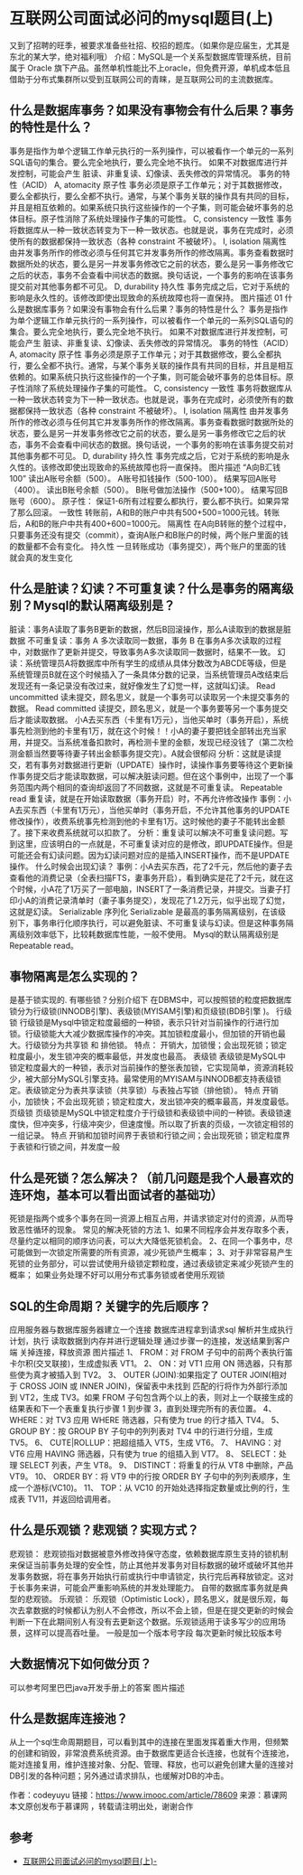 # 互联网公司面试必问的mysql题目(上)


又到了招聘的旺季，被要求准备些社招、校招的题库。（如果你是应届生，尤其是东北的某大学，绝对福利哦）
介绍：MySQL是一个关系型数据库管理系统，目前属于 Oracle 旗下产品。虽然单机性能比不上oracle，但免费开源，单机成本低且借助于分布式集群所以受到互联网公司的青睐，是互联网公司的主流数据库。

## 什么是数据库事务？如果没有事物会有什么后果？事务的特性是什么？

事务是指作为单个逻辑工作单元执行的一系列操作，可以被看作一个单元的一系列SQL语句的集合。要么完全地执行，要么完全地不执行。
如果不对数据库进行并发控制，可能会产生 脏读、非重复读、幻像读、丢失修改的异常情况。
事务的特性（ACID）
A, atomacity 原子性
事务必须是原子工作单元；对于其数据修改，要么全都执行，要么全都不执行。通常，与某个事务关联的操作具有共同的目标，并且是相互依赖的。如果系统只执行这些操作的一个子集，则可能会破坏事务的总体目标。原子性消除了系统处理操作子集的可能性。
C, consistency 一致性
事务将数据库从一种一致状态转变为下一种一致状态。也就是说，事务在完成时，必须使所有的数据都保持一致状态（各种 constraint 不被破坏）。
I, isolation 隔离性
由并发事务所作的修改必须与任何其它并发事务所作的修改隔离。事务查看数据时数据所处的状态，要么是另一并发事务修改它之前的状态，要么是另一事务修改它之后的状态，事务不会查看中间状态的数据。换句话说，一个事务的影响在该事务提交前对其他事务都不可见。
D, durability 持久性
事务完成之后，它对于系统的影响是永久性的。该修改即使出现致命的系统故障也将一直保持。
图片描述
01
什么是数据库事务？如果没有事物会有什么后果？事务的特性是什么？
事务是指作为单个逻辑工作单元执行的一系列操作，可以被看作一个单元的一系列SQL语句的集合。要么完全地执行，要么完全地不执行。
如果不对数据库进行并发控制，可能会产生 脏读、非重复读、幻像读、丢失修改的异常情况。
事务的特性（ACID）
A, atomacity 原子性 事务必须是原子工作单元；对于其数据修改，要么全都执行，要么全都不执行。通常，与某个事务关联的操作具有共同的目标，并且是相互依赖的。如果系统只执行这些操作的一个子集，则可能会破坏事务的总体目标。原子性消除了系统处理操作子集的可能性。
C, consistency 一致性
事务将数据库从一种一致状态转变为下一种一致状态。也就是说，事务在完成时，必须使所有的数据都保持一致状态（各种 constraint 不被破坏）。
I, isolation 隔离性 由并发事务所作的修改必须与任何其它并发事务所作的修改隔离。事务查看数据时数据所处的状态，要么是另一并发事务修改它之前的状态，要么是另一事务修改它之后的状态，事务不会查看中间状态的数据。换句话说，一个事务的影响在该事务提交前对其他事务都不可见。
D, durability 持久性
事务完成之后，它对于系统的影响是永久性的。该修改即使出现致命的系统故障也将一直保持。
图片描述
“A向B汇钱100”
读出A账号余额（500）。
A账号扣钱操作（500-100）。
结果写回A账号（400）。
读出B账号余额（500）。
B账号做加法操作（500+100）。
结果写回B账号（600）。
原子性：
保证1-6所有过程要么都执行，要么都不执行。如果异常了那么回滚。
一致性
转账前，A和B的账户中共有500+500=1000元钱。转账后，A和B的账户中共有400+600=1000元。
隔离性
在A向B转账的整个过程中，只要事务还没有提交（commit），查询A账户和B账户的时候，两个账户里面的钱的数量都不会有变化。
持久性
一旦转账成功（事务提交），两个账户的里面的钱就会真的发生变化
## 什么是脏读？幻读？不可重复读？什么是事务的隔离级别？Mysql的默认隔离级别是？

脏读：事务A读取了事务B更新的数据，然后B回滚操作，那么A读取到的数据是脏数据
不可重复读：事务 A 多次读取同一数据，事务 B 在事务A多次读取的过程中，对数据作了更新并提交，导致事务A多次读取同一数据时，结果不一致。
幻读：系统管理员A将数据库中所有学生的成绩从具体分数改为ABCDE等级，但是系统管理员B就在这个时候插入了一条具体分数的记录，当系统管理员A改结束后发现还有一条记录没有改过来，就好像发生了幻觉一样，这就叫幻读。
Read uncommitted
读未提交，顾名思义，就是一个事务可以读取另一个未提交事务的数据。
Read committed
读提交，顾名思义，就是一个事务要等另一个事务提交后才能读取数据。
小A去买东西（卡里有1万元），当他买单时（事务开启），系统事先检测到他的卡里有1万，就在这个时候！！小A的妻子要把钱全部转出充当家用，并提交。当系统准备扣款时，再检测卡里的金额，发现已经没钱了（第二次检测金额当然要等待妻子转出金额事务提交完）。A就会很郁闷
分析：这就是读提交，若有事务对数据进行更新（UPDATE）操作时，读操作事务要等待这个更新操作事务提交后才能读取数据，可以解决脏读问题。但在这个事例中，出现了一个事务范围内两个相同的查询却返回了不同数据，这就是不可重复读。
Repeatable read
重复读，就是在开始读取数据（事务开启）时，不再允许修改操作
事例：小A去买东西（卡里有1万元），当他买单时（事务开启，不允许其他事务的UPDATE修改操作），收费系统事先检测到他的卡里有1万。这时候他的妻子不能转出金额了。接下来收费系统就可以扣款了。
分析：重复读可以解决不可重复读问题。写到这里，应该明白的一点就是，不可重复读对应的是修改，即UPDATE操作。但是可能还会有幻读问题。因为幻读问题对应的是插入INSERT操作，而不是UPDATE操作。
什么时候会出现幻读？
事例：小A去买东西，花了2千元，然后他的妻子去查看他的消费记录（全表扫描FTS，妻事务开启），看到确实是花了2千元，就在这个时候，小A花了1万买了一部电脑，INSERT了一条消费记录，并提交。当妻子打印小A的消费记录清单时（妻子事务提交），发现花了1.2万元，似乎出现了幻觉，这就是幻读。
Serializable 序列化
Serializable 是最高的事务隔离级别，在该级别下，事务串行化顺序执行，可以避免脏读、不可重复读与幻读。但是这种事务隔离级别效率低下，比较耗数据库性能，一般不使用。
Mysql的默认隔离级别是Repeatable read。

## 事物隔离是怎么实现的？

是基于锁实现的.
有哪些锁？分别介绍下
在DBMS中，可以按照锁的粒度把数据库锁分为行级锁(INNODB引擎)、表级锁(MYISAM引擎)和页级锁(BDB引擎 )。
行级锁
行级锁是Mysql中锁定粒度最细的一种锁，表示只针对当前操作的行进行加锁。行级锁能大大减少数据库操作的冲突。其加锁粒度最小，但加锁的开销也最大。行级锁分为共享锁 和 排他锁。
特点：
开销大，加锁慢；会出现死锁；锁定粒度最小，发生锁冲突的概率最低，并发度也最高。
表级锁
表级锁是MySQL中锁定粒度最大的一种锁，表示对当前操作的整张表加锁，它实现简单，资源消耗较少，被大部分MySQL引擎支持。最常使用的MYISAM与INNODB都支持表级锁定。表级锁定分为表共享读锁（共享锁）与表独占写锁（排他锁）。
特点
开销小，加锁快；不会出现死锁；锁定粒度大，发出锁冲突的概率最高，并发度最低。
页级锁
页级锁是MySQL中锁定粒度介于行级锁和表级锁中间的一种锁。表级锁速度快，但冲突多，行级冲突少，但速度慢。所以取了折衷的页级，一次锁定相邻的一组记录。
特点
开销和加锁时间界于表锁和行锁之间；会出现死锁；锁定粒度界于表锁和行锁之间，并发度一般
## 什么是死锁？怎么解决？（前几问题是我个人最喜欢的连环炮，基本可以看出面试者的基础功）


死锁是指两个或多个事务在同一资源上相互占用，并请求锁定对付的资源，从而导致恶性循环的现象。
常见的解决死锁的方法
1、如果不同程序会并发存取多个表，尽量约定以相同的顺序访问表，可以大大降低死锁机会。
2、在同一个事务中，尽可能做到一次锁定所需要的所有资源，减少死锁产生概率；
3、对于非常容易产生死锁的业务部分，可以尝试使用升级锁定颗粒度，通过表级锁定来减少死锁产生的概率；
如果业务处理不好可以用分布式事务锁或者使用乐观锁
## SQL的生命周期？关键字的先后顺序？

应用服务器与数据库服务器建立一个连接
数据库进程拿到请求sql
解析并生成执行计划，执行
读取数据到内存并进行逻辑处理
通过步骤一的连接，发送结果到客户端
关掉连接，释放资源
图片描述
1、 FROM：对 FROM 子句中的前两个表执行笛卡尔积(交叉联接)，生成虚拟表 VT1。
2、 ON：对 VT1 应用 ON 筛选器，只有那些使为真才被插入到 TV2。
3、 OUTER (JOIN):如果指定了 OUTER JOIN(相对于 CROSS JOIN 或 INNER JOIN)，保留表中未找到
匹配的行将作为外部行添加到 VT2，生成 TV3。如果 FROM 子句包含两个以上的表，则对上一个联接生成的
结果表和下一个表重复执行步骤 1 到步骤 3，直到处理完所有的表位置。
4、 WHERE：对 TV3 应用 WHERE 筛选器，只有使为 true 的行才插入 TV4。
5、 GROUP BY：按 GROUP BY 子句中的列列表对 TV4 中的行进行分组，生成 TV5。
6、 CUTE|ROLLUP：把超组插入 VT5，生成 VT6。
7、 HAVING：对 VT6 应用 HAVING 筛选器，只有使为 true 的组插入到 VT7。
8、 SELECT：处理 SELECT 列表，产生 VT8。
9、 DISTINCT：将重复的行从 VT8 中删除，产品 VT9。
10、 ORDER BY：将 VT9 中的行按 ORDER BY 子句中的列列表顺序，生成一个游标(VC10)。
11、 TOP：从 VC10 的开始处选择指定数量或比例的行，生成表 TV11，并返回给调用者。

## 什么是乐观锁？悲观锁？实现方式？

悲观锁：
悲观锁指对数据被意外修改持保守态度，依赖数据库原生支持的锁机制来保证当前事务处理的安全性，防止其他并发事务对目标数据的破坏或破坏其他并发事务数据，将在事务开始执行前或执行中申请锁定，执行完后再释放锁定。这对于长事务来讲，可能会严重影响系统的并发处理能力。 自带的数据库事务就是典型的悲观锁。
乐观锁：
乐观锁（Optimistic Lock），顾名思义，就是很乐观，每次去拿数据的时候都认为别人不会修改，所以不会上锁，但是在提交更新的时候会判断一下在此期间别人有没有去更新这个数据。乐观锁适用于读多写少的应用场景，这样可以提高吞吐量。
一般是加一个版本号字段 每次更新时候比较版本号

## 大数据情况下如何做分页？

可以参考阿里巴巴java开发手册上的答案
图片描述

## 什么是数据库连接池？

从上一个sql生命周期题目，可以看到其中的连接在里面发挥着重大作用，但频繁的创建和销毁，非常浪费系统资源。由于数据库更适合长连接，也就有个连接池，能对连接复用，维护连接对象、分配、管理、释放，也可以避免创建大量的连接对DB引发的各种问题；另外通过请求排队，也缓解对DB的冲击。

作者：codeyuyu
链接：https://www.imooc.com/article/78609
来源：慕课网
本文原创发布于慕课网 ，转载请注明出处，谢谢合作

## 参考

- [互联网公司面试必问的mysql题目(上)-](https://www.imooc.com/article/78609)

